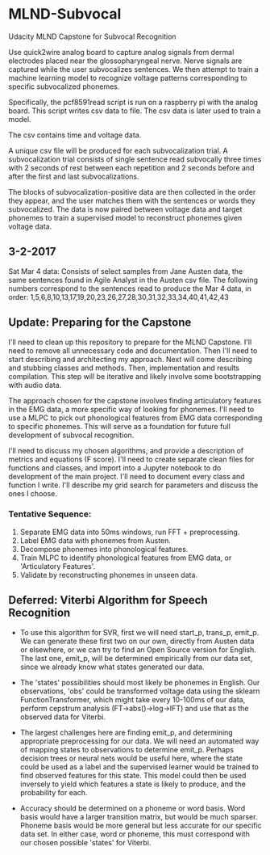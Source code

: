 # MLND-Subvocal
Udacity MLND Capstone for Subvocal Recognition

Use quick2wire analog board to capture analog signals from dermal electrodes placed near the glossopharyngeal nerve.
Nerve signals are captured while the user subvocalizes sentences.
We then attempt to train a machine learning model to recognize voltage patterns corresponding to specific subvocalized phonemes.

Specifically, the pcf8591read script is run on a raspberry pi with the analog board.
This script writes csv data to file.
The csv data is later used to train a model.

The csv contains time and voltage data.

A unique csv file will be produced for each subvocalization trial. A subvocalization trial consists of single sentence read subvocally three times with 2 seconds of rest between each repetition and 2 seconds before and after the first and last subvocalizations.

The blocks of subvocalization-positive data are then collected in the order they appear, and the user matches them with the sentences or words they subvocalized.
The data is now paired between voltage data and target phonemes to train a supervised model to reconstruct phonemes given voltage data.

## 3-2-2017

Sat Mar 4 data: Consists of select samples from Jane Austen data, the same sentences found in Agile Analyst in the Austen csv file. The following numbers correspond to the sentences read to produce the Mar 4 data, in order: 1,5,6,8,10,13,17,19,20,23,26,27,28,30,31,32,33,34,40,41,42,43


## Update: Preparing for the Capstone

I'll need to clean up this repository to prepare for the MLND Capstone. I'll need to remove all unnecessary code and documentation. Then I'll need to start describing and architecting my approach. Next will come describing and stubbing classes and methods. Then, implementation and results compilation. This step will be iterative and likely involve some bootstrapping with audio data.

The approach chosen for the capstone involves finding articulatory features in the EMG data, a more specific way of looking for phonemes. I'll need to use a MLPC to pick out phonological features from EMG data corresponding to specific phonemes. This will serve as a foundation for future full development of subvocal recognition.

I'll need to discuss my chosen algorithms, and provide a description of metrics and equations (F score). I'll need to create separate clean files for functions and classes, and import into a Jupyter notebook to do development of the main project. I'll need to document every class and function I write. I'll describe my grid search for parameters and discuss the ones I choose.

### Tentative Sequence:
1. Separate EMG data into 50ms windows, run FFT + preprocessing.
2. Label EMG data with phonemes from Austen.
3. Decompose phonemes into phonological features.
4. Train MLPC to identify phonological features from EMG data, or 'Articulatory Features'.
5. Validate by reconstructing phonemes in unseen data.  


## Deferred: Viterbi Algorithm for Speech Recognition

- To use this algorithm for SVR, first we will need start_p, trans_p, emit_p. We can generate these first two on our own, directly from Austen data or elsewhere, or we can try to find an Open Source version for English. The last one, emit_p, will be determined empirically from our data set, since we already know what states generated our data.

- The 'states' possibilities should most likely be phonemes in English. Our observations, 'obs' could be transformed voltage data using the sklearn FunctionTransformer, which might take every 10-100ms of our data, perform cepstrum analysis (FT->abs()->log->IFT) and use that as the observed data for Viterbi.

- The largest challenges here are finding emit_p, and determining appropriate preprocessing for our data. We will need an automated way of mapping states to observations to determine emit_p. Perhaps decision trees or neural nets would be useful here, where the state could be used as a label and the supervised learner would be trained to find observed features for this state. This model could then be used inversely to yield which features a state is likely to produce, and the probability for each.

- Accuracy should be determined on a phoneme or word basis. Word basis would have a larger transition matrix, but would be much sparser. Phoneme basis would be more general but less accurate for our specific data set. In either case, word or phoneme, this must correspond with our chosen possible 'states' for Viterbi.
